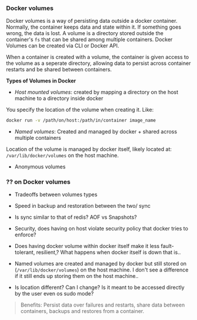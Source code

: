 ### Docker volumes

Docker volumes is a way of persisting data outside a docker container. Normally, the container keeps data and state within it. If something goes wrong, the data is lost. A volume is a directory stored outside the container's `fs` that can be shared among multiple containers. Docker Volumes can be created via CLI or Docker API.

When a container is created with a volume, the container is given access to the volume as a seperate directory, allowing data to persist across container restarts and be shared between containers.

**Types of Volumes in Docker**

- _Host mounted volumes_: created by mapping a directory on the host machine to a directory inside docker

You specify the location of the volume when creating it. Like:

```bash
docker run -v /path/on/host:/path/in/container image_name
```

- _Named volumes_: Created and managed by docker + shared across multiple containers

Location of the volume is managed by docker itself, likely located at: `/var/lib/docker/volumes` on the host machine.

- Anonymous volumes

### ?? on Docker volumes

- Tradeoffs between volumes types

- Speed in backup and restoration between the two/ sync
- Is sync similar to that of redis? AOF vs Snapshots?

- Security, does having on host violate security policy that docker tries to enforce?

- Does having docker volume within docker itself make it less fault-tolerant, resilient,? What happens when docker itself is down that is..

- Named volumes are created and managed by docker but still stored on (`/var/lib/docker/volumes`) on the host machine. I don't see a difference if it still ends up storing them on the host machine..

- Is location different? Can I change? Is it meant to be accessed directly by the user even os sudo mode?

> Benefits: Persist data over failures and restarts, share data between containers, backups and restores from a container.
